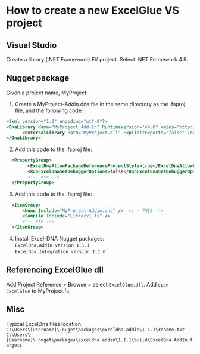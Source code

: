 ﻿# How to create a new ExcelGlue VS project
## Visual Studio
Create a library (.NET Framework) F# project.
Select .NET Framework 4.8.

## Nugget package
Given a project name, MyProject:
1. Create a MyProject-Addin.dna file in the same directory as the .fsproj file, and the following code:
```xml
<?xml version="1.0" encoding="utf-8"?>
<DnaLibrary Name="MyProject Add-In" RuntimeVersion="v4.0" xmlns="http://schemas.excel-dna.net/addin/2018/05/dnalibrary">
      <ExternalLibrary Path="MyProject.dll" ExplicitExports="false" LoadFromBytes="true" Pack="true" IncludePdb="false" ></ExternalLibrary>
</DnaLibrary>
```
2. Add this code to the .fsproj file:
```xml
  <PropertyGroup>
        <ExcelDnaAllowPackageReferenceProjectStyle>true</ExcelDnaAllowPackageReferenceProjectStyle>
        <RunExcelDnaSetDebuggerOptions>false</RunExcelDnaSetDebuggerOptions>
        <!-- etc -->
  </PropertyGroup>
```
3. Add this code to the .fsproj file:
```xml
  <ItemGroup>
      <None Include="MyProject-Addin.dna" />  <!-- THIS -->
      <Compile Include="Library1.fs" />
      <!-- etc -->
  </ItemGroup>
```
4. Install Excel-DNA Nugget packages:  
`ExcelDna.Addin version 1.1.1`  
`ExcelDna.Integration version 1.1.0`  

## Referencing ExcelGlue dll
Add Project Reference > Browse > select `ExcelGlue.dll`.
Add `open ExcelGlue` to MyProject.fs.

## Misc
Typical ExcelDna files location:  
`C:\Users\[Username]\.nuget\packages\exceldna.addin\1.1.1\readme.txt`  
`C:\Users\[Username]\.nuget\packages\exceldna.addin\1.1.1\build\ExcelDna.AddIn.targets`  